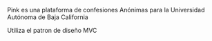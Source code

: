 Pink es una plataforma de confesiones Anónimas para la Universidad Autónoma de Baja California

Utiliza el patron de diseño MVC

